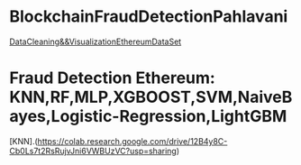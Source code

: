 # BlockchainFraudDetectionPahlavani
[DataCleaning&&VisualizationEthereumDataSet](https://colab.research.google.com/drive/1IgdQhOjfJdIvWapMzuX0z33PtiPskT9T?usp=sharing)
# Fraud Detection Ethereum: KNN,RF,MLP,XGBOOST,SVM,NaiveBayes,Logistic-Regression,LightGBM
[KNN].(https://colab.research.google.com/drive/12B4y8C-Cb0Ls7t2RsRujvJni6VWBUzVC?usp=sharing)
